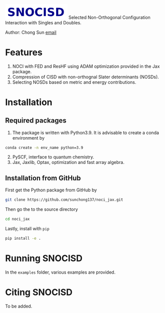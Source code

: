 <img src="logo.png" alt="" width="200"/>
Selected Non-Orthogonal Configuration Interaction with Singles and Doubles.

Author: Chong Sun [email](sunchong137@gmail.com)
# Features
1. NOCI with FED and ResHF using ADAM optimization provided in the Jax package.
2. Compression of CISD with non-orthognal Slater determinants (NOSDs).
3. Selecting NOSDs based on metric and energy contributions.

# Installation
## Required packages
1. The package is written with Python3.9. It is advisable to create a conda environment by
```bash
conda create -n env_name python=3.9
```
2. PySCF, interface to quantum chemistry.
3. Jax, Jaxlib, Optax, optimization and fast array algebra.

## Installation from GitHub
First get the Python package from GitHub by
```bash
git clone https://github.com/sunchong137/noci_jax.git
```
Then go the to the source directory
```bash
cd noci_jax
```
Lastly, install with `pip`
```bash 
pip install -e .
```
# Running SNOCISD
In the `examples` folder, various examples are provided. 

# Citing SNOCISD
To be added.

